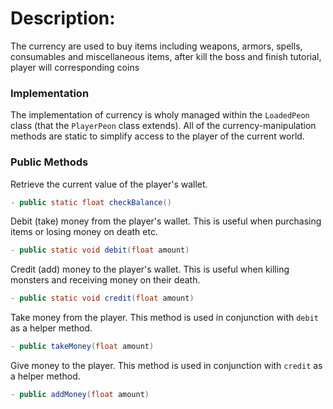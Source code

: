 # **Description:** 
The currency are used to buy items including weapons, armors, spells, consumables and miscellaneous items, after kill the boss and finish tutorial, player will corresponding coins

### Implementation
The implementation of currency is wholy managed within the `LoadedPeon` class (that the `PlayerPeon` class extends). All of the currency-manipulation methods are static to simplify access to the player of the current world.

### Public Methods
Retrieve the current value of the player's wallet.
```java
- public static float checkBalance()
```

Debit (take) money from the player's wallet. This is useful when purchasing items or losing money on death etc.
```java
- public static void debit(float amount)
```

Credit (add) money to the player's wallet. This is useful when killing monsters and receiving money on their death.
```java
- public static void credit(float amount)
```

Take money from the player. This method is used in conjunction with `debit` as a helper method.
```java
- public takeMoney(float amount)
```

Give money to the player. This method is used in conjunction with `credit` as a helper method.
```java
- public addMoney(float amount)
```